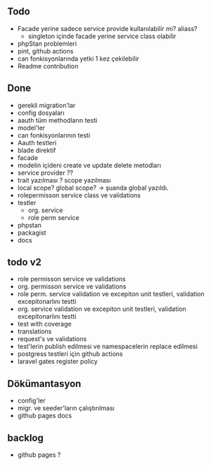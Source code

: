 ## Todo
- Facade yerine sadece service provide kullanılabilir mi? aliass?
  - singleton içinde facade yerine service class olabilir
- phpStan problemleri
- pint, github actions
- can fonkisyonlarında yetki 1 kez çekilebilir
- Readme contribution


## Done
- gerekli migration'lar 
- config dosyaları 
- aauth tüm methodların testi
- model'ler
- can fonkisyonlarının testi
- Aauth testleri
- blade direktif
- facade
- modelin içideni create ve update delete metodları
- service provider ??
- trait yazılması ? scope yazılması
- local scope? global scope? -> şuanda global yazıldı.
- rolepermisson service class ve validations
- testler
  - org. service
  - role perm service
- phpstan
- packagist 
- docs

## todo v2
- role permisson service ve validations
- org. permisson service ve validations
- role perm. service validation ve excepiton unit testleri, validation excepitonarlını testti
- org. service validation ve excepiton unit testleri, validation excepitonarlını testti
- test with coverage
- translations
- request's ve validations
- test'lerin publish edilmesi ve namespacelerin replace edilmesi
- postgress testleri için github actions
- laravel gates register policy


## Dökümantasyon
- config'ler
- migr. ve seeder'ların çalıştırılması
- github pages docs
## backlog
- github pages ?
